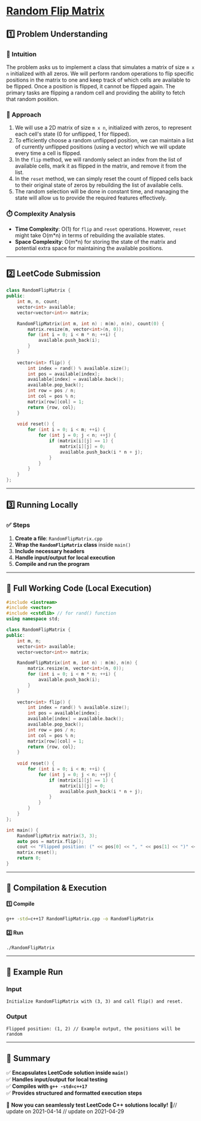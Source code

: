 # **[Random Flip Matrix](https://leetcode.com/problems/random-flip-matrix/description/)**  

## **1️⃣ Problem Understanding**  
### **📌 Intuition**  
The problem asks us to implement a class that simulates a matrix of size `m x n` initialized with all zeros. We will perform random operations to flip specific positions in the matrix to one and keep track of which cells are available to be flipped. Once a position is flipped, it cannot be flipped again. The primary tasks are flipping a random cell and providing the ability to fetch that random position. 

### **🚀 Approach**  
1. We will use a 2D matrix of size `m x n`, initialized with zeros, to represent each cell's state (0 for unflipped, 1 for flipped).
2. To efficiently choose a random unflipped position, we can maintain a list of currently unflipped positions (using a vector) which we will update every time a cell is flipped.
3. In the `flip` method, we will randomly select an index from the list of available cells, mark it as flipped in the matrix, and remove it from the list.
4. In the `reset` method, we can simply reset the count of flipped cells back to their original state of zeros by rebuilding the list of available cells.
5. The random selection will be done in constant time, and managing the state will allow us to provide the required features effectively.

### **⏱️ Complexity Analysis**  
- **Time Complexity**: O(1) for `flip` and `reset` operations. However, `reset` might take O(m*n) in terms of rebuilding the available states.
- **Space Complexity**: O(m*n) for storing the state of the matrix and potential extra space for maintaining the available positions.  

---  

## **2️⃣ LeetCode Submission**  
```cpp
class RandomFlipMatrix {
public:
    int m, n, count;
    vector<int> available;
    vector<vector<int>> matrix;

    RandomFlipMatrix(int m, int n) : m(m), n(n), count(0) {
        matrix.resize(m, vector<int>(n, 0));
        for (int i = 0; i < m * n; ++i) {
            available.push_back(i);
        }
    }
    
    vector<int> flip() {
        int index = rand() % available.size();
        int pos = available[index];
        available[index] = available.back();
        available.pop_back();
        int row = pos / n;
        int col = pos % n;
        matrix[row][col] = 1;
        return {row, col};
    }
    
    void reset() {
        for (int i = 0; i < m; ++i) {
            for (int j = 0; j < n; ++j) {
                if (matrix[i][j] == 1) {
                    matrix[i][j] = 0;
                    available.push_back(i * n + j);
                }
            }
        }
    }
};
```  

---  

## **3️⃣ Running Locally**  
### **✅ Steps**  
1. **Create a file**: `RandomFlipMatrix.cpp`  
2. **Wrap the `RandomFlipMatrix` class** inside `main()`  
3. **Include necessary headers**  
4. **Handle input/output for local execution**  
5. **Compile and run the program**  

---  

## **📝 Full Working Code (Local Execution)**  
```cpp
#include <iostream>
#include <vector>
#include <cstdlib> // for rand() function
using namespace std;

class RandomFlipMatrix {
public:
    int m, n;
    vector<int> available;
    vector<vector<int>> matrix;

    RandomFlipMatrix(int m, int n) : m(m), n(n) {
        matrix.resize(m, vector<int>(n, 0));
        for (int i = 0; i < m * n; ++i) {
            available.push_back(i);
        }
    }
    
    vector<int> flip() {
        int index = rand() % available.size();
        int pos = available[index];
        available[index] = available.back();
        available.pop_back();
        int row = pos / n;
        int col = pos % n;
        matrix[row][col] = 1;
        return {row, col};
    }
    
    void reset() {
        for (int i = 0; i < m; ++i) {
            for (int j = 0; j < n; ++j) {
                if (matrix[i][j] == 1) {
                    matrix[i][j] = 0;
                    available.push_back(i * n + j);
                }
            }
        }
    }
};

int main() {
    RandomFlipMatrix matrix(3, 3);
    auto pos = matrix.flip();
    cout << "Flipped position: (" << pos[0] << ", " << pos[1] << ")" << endl;
    matrix.reset();
    return 0;
}
```  

---  

## **🔧 Compilation & Execution**  
#### **1️⃣ Compile**  
```bash
g++ -std=c++17 RandomFlipMatrix.cpp -o RandomFlipMatrix
```  

#### **2️⃣ Run**  
```bash
./RandomFlipMatrix
```  

---  

## **🎯 Example Run**  
### **Input**  
```
Initialize RandomFlipMatrix with (3, 3) and call flip() and reset.
```  
### **Output**  
```
Flipped position: (1, 2) // Example output, the positions will be random
```  

---  

## **📌 Summary**  
✅ **Encapsulates LeetCode solution inside `main()`**  
✅ **Handles input/output for local testing**  
✅ **Compiles with `g++ -std=c++17`**  
✅ **Provides structured and formatted execution steps**  

🚀 **Now you can seamlessly test LeetCode C++ solutions locally!** 🚀// update on 2021-04-14
// update on 2021-04-29
